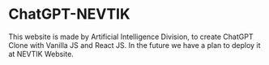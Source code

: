 # ChatGPT-NEVTIK
This website is made by Artificial Intelligence Division, to create ChatGPT Clone with Vanilla JS and React JS. In the future we have a plan to deploy it at NEVTIK Website.
